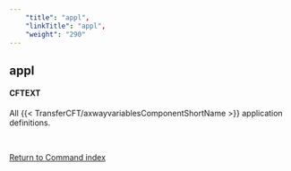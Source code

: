 ```yaml
---
    "title": "appl",
    "linkTitle": "appl",
    "weight": "290"
---
```

<span id="appl"></span>

appl
----

#### CFTEXT

All {{< TransferCFT/axwayvariablesComponentShortName  >}} application definitions.

 

[Return to Command index](../../)
